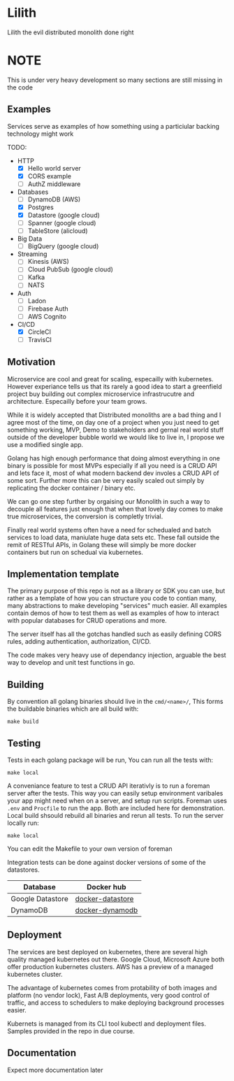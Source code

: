# Lilith
Lilith the evil distributed monolith done right

# NOTE
This is under very heavy development so many sections are still missing in the code

## Examples

Services serve as examples of how something using a particiular backing technology might work

TODO:
- HTTP
    - [x] Hello world server
    - [x] CORS example
    - [ ] AuthZ middleware
- Databases
    - [ ] DynamoDB (AWS)
    - [x] Postgres
    - [x] Datastore (google cloud)
    - [ ] Spanner (google cloud)
    - [ ] TableStore (alicloud)
- Big Data
    - [ ] BigQuery (google cloud)
- Streaming
    - [ ] Kinesis (AWS)
    - [ ] Cloud PubSub (google cloud)
    - [ ] Kafka
    - [ ] NATS
- Auth
    - [ ] Ladon
    - [ ] Firebase Auth
    - [ ] AWS Cognito
- CI/CD
    - [x] CircleCI
    - [ ] TravisCI

## Motivation
Microservice are cool and great for scaling, especailly with kubernetes. However experiance tells us that its rarely a good idea to start a greenfield project buy building out complex microservice infrastrucutre and architecture. Especailly before your team grows.

While it is widely accepted that Distributed monoliths are a bad thing and I agree most of the time, on day one of a project when you just need to get something working, MVP, Demo to stakeholders and gernal real world stuff outside of the developer bubble world we would like to live in, I propose we use a modified single app.

Golang has high enough performance that doing almost everything in one binary is possible for most MVPs especially if all you need is a CRUD API and lets face it, most of what modern backend dev involes a CRUD API of some sort. Further more this can be very easily scaled out simply by replicating the docker container / binary etc.

We can go one step further by orgaising our Monolith in such a way to decouple all features just enough that when that lovely day comes to make true microservices, the conversion is completly trivial.

Finally real world systems often have a need for schedualed and batch services to load data, maniulate huge data sets etc. These fall outside the remit of RESTful APIs, in Golang these will simply be more docker containers but run on schedual via kubernetes.

## Implementation template

The primary purpose of this repo is not as a library or SDK you can use, but rather as a template of how you can structure you code to contian many, many abstractions to make developing "services" much easier. All examples contain demos of how to test them as well as examples of how to interact with popular databases for CRUD operations and more.

The server itself has all the gotchas handled such as easily defining CORS rules, adding authentication, authorization, CI/CD.

The code makes very heavy use of dependancy injection, arguable the best way to develop and unit test functions in go.

## Building
By convention all golang binaries should live in the `cmd/<name>/`, This forms the buildable binaries which are all build with:

    make build

## Testing
Tests in each golang package will be run, You can run all the tests with:

    make local

A conveniance feature to test a CRUD API iterativly is to run a foreman server after the tests. This way you can easily setup environment varibales your app might need when on a server, and setup run scripts.
Foreman uses `.env` and `Procfile` to run the app. Both are included here for demonstration. Local build shsould rebuild all binaries and rerun all tests. To run the server locally run:

    make local

You can edit the Makefile to your own version of foreman

Integration tests can be done against docker versions of some of the datastores.

|Database|Docker hub|
|---|---|
|Google Datastore|[docker-datastore](https://hub.docker.com/r/kynrai/docker-datastore)|
|DynamoDB|[docker-dynamodb](https://hub.docker.com/r/kynrai/docker-dynamodb/)|

## Deployment
The services are best deployed on kubernetes, there are several high quality managed kubernetes out there. Google Cloud, Microsoft Azure both offer production kubernetes clusters. AWS has a preview of a managed kubernetes cluster.

The advantage of kubernetes comes from protability of both images and platform (no vendor lock), Fast A/B deployments, very good control of traffic, and access to schedulers to make deploying background processes easier.

Kubernets is managed from its CLI tool kubectl and deployment files. Samples provided in the repo in due course.

## Documentation

Expect more documentation later
